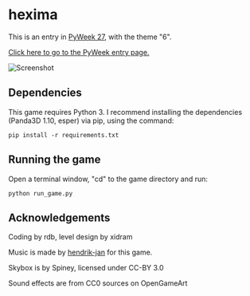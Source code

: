 hexima
======

This is an entry in [PyWeek 27](https://pyweek.org/27/), with the theme "6".

[Click here to go to the PyWeek entry page.](https://pyweek.org/e/superleuk27/)

![Screenshot](https://pyweek.org/media/dl/27/superleuk27/screenshot-Sun-Mar-31-01-20-02-2019-1489.jpg)

Dependencies
------------

This game requires Python 3.  I recommend installing the dependencies (Panda3D 1.10, esper) via pip, using the command:

```
pip install -r requirements.txt
```

Running the game
----------------

Open a terminal window, "cd" to the game directory and run:

```
python run_game.py
```

Acknowledgements
----------------
Coding by rdb, level design by xidram

Music is made by [hendrik-jan](https://hendrik-jan.bandcamp.com/) for this game.

Skybox is by Spiney, licensed under CC-BY 3.0

Sound effects are from CC0 sources on OpenGameArt
